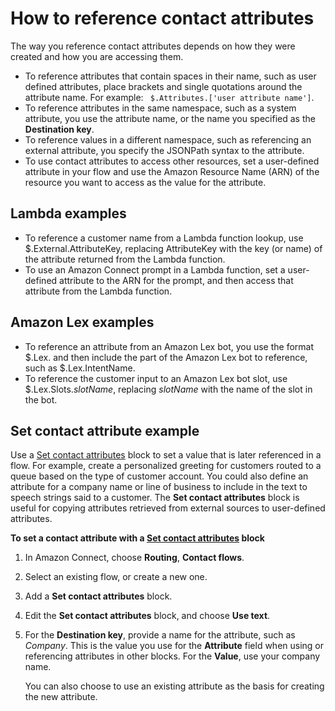 # How to reference contact attributes<a name="how-to-reference-attributes"></a>

The way you reference contact attributes depends on how they were created and how you are accessing them\. 
+ To reference attributes that contain spaces in their name, such as user defined attributes, place brackets and single quotations around the attribute name\. For example: ` $.Attributes.['user attribute name']`\. 
+ To reference attributes in the same namespace, such as a system attribute, you use the attribute name, or the name you specified as the **Destination key**\.
+ To reference values in a different namespace, such as referencing an external attribute, you specify the JSONPath syntax to the attribute\.
+ To use contact attributes to access other resources, set a user\-defined attribute in your flow and use the Amazon Resource Name \(ARN\) of the resource you want to access as the value for the attribute\. 

## Lambda examples<a name="lambda-examples"></a>
+ To reference a customer name from a Lambda function lookup, use $\.External\.AttributeKey, replacing AttributeKey with the key \(or name\) of the attribute returned from the Lambda function\.
+ To use an Amazon Connect prompt in a Lambda function, set a user\-defined attribute to the ARN for the prompt, and then access that attribute from the Lambda function\.

## Amazon Lex examples<a name="lex-examples"></a>
+ To reference an attribute from an Amazon Lex bot, you use the format $\.Lex\. and then include the part of the Amazon Lex bot to reference, such as $\.Lex\.IntentName\.
+ To reference the customer input to an Amazon Lex bot slot, use $\.Lex\.Slots\.*slotName*, replacing *slotName* with the name of the slot in the bot\.

## Set contact attribute example<a name="set-contact-attribute-example"></a>

Use a [Set contact attributes](set-contact-attributes.md) block to set a value that is later referenced in a flow\. For example, create a personalized greeting for customers routed to a queue based on the type of customer account\. You could also define an attribute for a company name or line of business to include in the text to speech strings said to a customer\. The **Set contact attributes** block is useful for copying attributes retrieved from external sources to user\-defined attributes\.

**To set a contact attribute with a [Set contact attributes](set-contact-attributes.md) block**

1. In Amazon Connect, choose **Routing**, **Contact flows**\.

1. Select an existing flow, or create a new one\.

1. Add a **Set contact attributes** block\.

1. Edit the **Set contact attributes** block, and choose **Use text**\.

1. For the **Destination key**, provide a name for the attribute, such as *Company*\. This is the value you use for the **Attribute** field when using or referencing attributes in other blocks\. For the **Value**, use your company name\.

   You can also choose to use an existing attribute as the basis for creating the new attribute\.